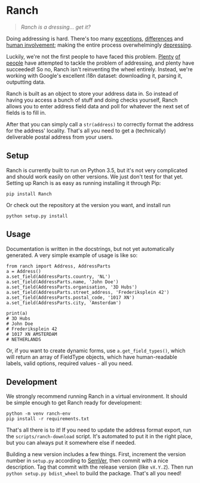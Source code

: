 # Ranch

> _Ranch is a dressing… get it?_

Doing addressing is hard. There's too many [exceptions][falsehoods],
[differences][formats] and [human involvement][deliverability]; making the
entire process overwhelmingly [depressing][sadtopographies].

Luckily, we're not the first people to have faced this problem.
[Plenty][commerceguys] [of][i18n] [people][libpostal] have attempted to tackle
the problem of addressing, and plenty have succeeded! So no, Ranch isn't
reinventing the wheel entirely. Instead, we're working with Google's excellent
i18n dataset: downloading it, parsing it, outputting data.

Ranch is built as an object to store your address data in. So instead of having
you access a bunch of stuff and doing checks yourself, Ranch allows you to
enter address field data and poll for whatever the next set of fields is to
fill in.

After that you can simply call a `str(address)` to correctly format the address
for the address' locality. That's all you need to get a (technically)
deliverable postal address from your users.

[falsehoods]: https://www.mjt.me.uk/posts/falsehoods-programmers-believe-about-addresses/
[formats]: https://en.wikipedia.org/wiki/Address_(geography)#Mailing_address_format_by_country
[deliverability]: http://grcdi.blogspot.nl/2011/01/myth-of-deliverability.html
[sadtopographies]: https://www.instagram.com/sadtopographies/

[commerceguys]: https://github.com/commerceguys/addressing
[i18n]: https://github.com/googlei18n/libaddressinput
[libpostal]: https://github.com/openvenues/libpostal

## Setup

Ranch is currently built to run on Python 3.5, but it's not very complicated
and should work easily on other versions. We just don't test for that yet.
Setting up Ranch is as easy as running installing it through Pip:

```
pip install Ranch
```

Or check out the repository at the version you want, and install run

```
python setup.py install
```

## Usage

Documentation is written in the docstrings, but not yet automatically
generated. A very simple example of usage is like so:

```
from ranch import Address, AddressParts
a = Address()
a.set_field(AddressParts.country, 'NL')
a.set_field(AddressParts.name, 'John Doe')
a.set_field(AddressParts.organisation, '3D Hubs')
a.set_field(AddressParts.street_address, 'Frederiksplein 42')
a.set_field(AddressParts.postal_code, '1017 XN')
a.set_field(AddressParts.city, 'Amsterdam')

print(a)
# 3D Hubs
# John Doe
# Frederiksplein 42
# 1017 XN AMSTERDAM
# NETHERLANDS
```

Or, if you want to create dynamic forms, use `a.get_field_types()`, which will
return an array of FieldType objects, which have human-readable labels, valid
options, required values - all you need.

## Development

We strongly recommend running Ranch in a virtual environment. It should be
simple enough to get Ranch ready for development:

```
python -m venv ranch-env
pip install -r requirements.txt
```

That's all there is to it! If you need to update the address format export, run
the `scripts/ranch-download` script. It's automated to put it in the right
place, but you can always put it somewhere else if needed.

Building a new version includes a few things. First, increment the version
number in `setup.py` according to [SemVer][semver], then commit with a nice
description. Tag that commit with the release version (like `vX.Y.Z`). Then run
`python setup.py bdist_wheel` to build the package. That's all you need!

[semver]: http://semver.org/ "Semantic Versioning"
